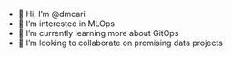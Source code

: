 - 👋 Hi, I’m @dmcari
- 👀 I’m interested in MLOps
- 🌱 I’m currently learning more about GitOps
- 💞️ I’m looking to collaborate on promising data projects

<!---
dmcari/dmcari is a ✨ special ✨ repository because its `README.md` (this file) appears on your GitHub profile.
You can click the Preview link to take a look at your changes.
--->
